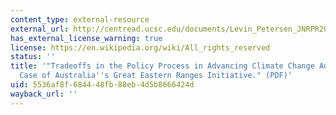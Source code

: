 ```yaml
---
content_type: external-resource
external_url: http://centread.ucsc.edu/documents/Levin_Petersen_JNRPR2011.pdf
has_external_license_warning: true
license: https://en.wikipedia.org/wiki/All_rights_reserved
status: ''
title: '"Tradeoffs in the Policy Process in Advancing Climate Change Adaptation: The
  Case of Australia''s Great Eastern Ranges Initiative." (PDF)'
uid: 5536af8f-6844-48fb-88eb-4d5b8666424d
wayback_url: ''
---
```

